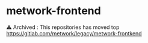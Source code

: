 # metwork-frontend

⚠️ Archived : This repositories has moved top https://gitlab.com/metwork/legacy/metwork-frontkend
